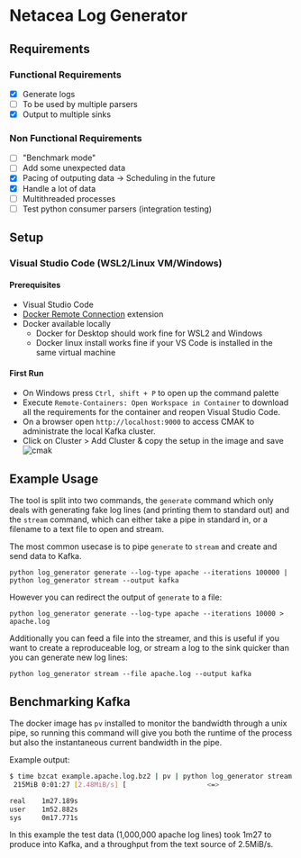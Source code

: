 # Netacea Log Generator

## Requirements 

### Functional Requirements
- [x] Generate logs
- [ ] To be used by multiple parsers
- [x] Output to multiple sinks

### Non Functional Requirements
- [ ] "Benchmark mode"
- [ ] Add some unexpected data
- [x] Pacing of outputing data -> Scheduling in the future
- [x] Handle a lot of data
- [ ] Multithreaded processes
- [ ] Test python consumer parsers (integration testing)

## Setup

### Visual Studio Code (WSL2/Linux VM/Windows)

#### Prerequisites

- Visual Studio Code
- [Docker Remote Connection](https://marketplace.visualstudio.com/items?itemName=ms-vscode-remote.remote-containers) extension
- Docker available locally
  - Docker for Desktop should work fine for WSL2 and Windows
  - Docker linux install works fine if your VS Code is installed in the same virtual machine

#### First Run

- On Windows press ```Ctrl, shift + P``` to open up the command palette
- Execute ```Remote-Containers: Open Workspace in Container``` to download all the requirements for the container and reopen Visual Studio Code.
- On a browser open ```http://localhost:9000``` to access CMAK to administrate the local Kafka cluster.
- Click on Cluster > Add Cluster & copy the setup in the image and save![cmak](docs/cmak_setup.png) 


## Example Usage

The tool is split into two commands, the `generate` command which only deals with generating fake log lines (and printing them to standard out) and the `stream` command, which can either take a pipe in standard in, or a filename to a text file to open and stream.

The most common usecase is to pipe `generate` to `stream` and create and send data to Kafka.

```python log_generator generate --log-type apache --iterations 100000 | python log_generator stream --output kafka```

However you can redirect the output of `generate` to a file:

```python log_generator generate --log-type apache --iterations 10000 > apache.log```

Additionally you can feed a file into the streamer, and this is useful if you want to create a reproduceable log, or stream a log to the sink quicker than you can generate new log lines:

```python log_generator stream --file apache.log --output kafka```

## Benchmarking Kafka

The docker image has `pv` installed to monitor the bandwidth through a unix pipe, so running this command will give you both the runtime of the process but also the instantaneous current bandwidth in the pipe.

Example output:

```bash
$ time bzcat example.apache.log.bz2 | pv | python log_generator stream --output kafka
 215MiB 0:01:27 [2.48MiB/s] [                    <=>                                ]

real    1m27.189s
user    1m52.882s
sys     0m17.771s
```

In this example the test data (1,000,000 apache log lines) took 1m27 to produce into Kafka, and a throughput from the text source of 2.5MiB/s.